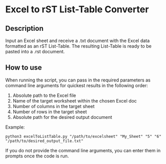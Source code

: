 # Excel to rST List-Table Converter

## Description

Input an Excel sheet and receive a .txt document with the Excel data formatted as an rST List-Table. The resulting List-Table is ready to be pasted into a .rst document.

## How to use

When running the script, you can pass in the required parameters as command line arguments for quickest results in the following order:

1. Absolute path to the Excel file
1. Name of the target worksheet within the chosen Excel doc
1. Number of columns in the target sheet
1. Number of rows in the target sheet
1. Absolute path for the desired output document

Example:

`python3 excelToListTable.py "/path/to/excelsheet" "My_Sheet" "5" "6" "/path/to/desired_output_file.txt"`

If you do not provide the command line arguments, you can enter them in prompts once the code is run.


